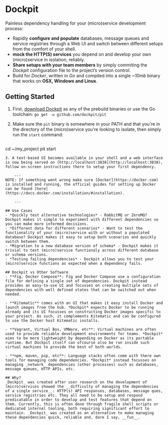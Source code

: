 # Dockpit
Painless dependency handling for your (micro)service development process: 

- Rapidly **configure and populate** databases, message queues and service registries through a Web UI and switch between different setups from the comfort of your shell.
- **mock the HTTP(S) services** you depend on and develop your own (micro)service in isolation, reliably.
- **Share setups with your team members** by simply commiting the *Dockpit* configuration file to the project’s version control.
- Build for *Docker*, written in *Go* and compiled into a single *~10mb* binary that works on **OSX, Windows and Linux**.

## Getting Started
1. First, [download Dockpit](https://dockpit.io/download.html) as any of the prebuild binaries or use the Go toolchain: `go get -u github.com/dockpit/pit`

3. Make sure the `pit` binary is somewhere in your PATH and that you're in the directory of the (micro)service you're looking to isolate, then simply run the `start` command:

	```
cd ~/my_project
pit start
```
3. A text-based UI becomes available in your shell and a web interface is now being served on [http://localhost:3838](http://localhost:3838), follow on-screen instructions there to setup your first dependency.

	---
NOTE: If something went wrong make sure [Docker](https://docker.com) is installed and running, the official guides for setting up Docker can be found [here](https://docs.docker.com/installation/#installation). 
	
	---

## Use Cases
- *Quickly test alternative technologies* - RabbitMQ or ZeroMQ? Dockpit makes it simple to experiment with different dependencies so you can make more informed decisions. 
- *Different data for different scenarios* - Want to test the functionality of your (micro)service with or without a populated database? Dockpit makes it easy to setup both scenarios and quickly switch between them.  
- *Migration to a new database version of schema* - Dockpit makes it trivial to test (micro)service functionaly across different database or schema versions.
- *Testing failing dependencies* - Dockpit allows you to test your (micro)service functions as expected when a dependency fails.

## Dockpit vs Other Software
- **Fig, Docker Compose**: Fig and Docker Compose use a configuration file for defining a single set of dependencies. Dockpit instead provides an easy-to-use UI and focusses on creating multiple sets of dependencies with well defined states that can be switched out when needed.  
  
- **Kitematic** comes with an UI that makes it easy install Docker and launch images from the hub. *Dockpit* expects Docker to be running already and its UI focusses on constructing Docker images specific to your project. As such, it complements Kitematic and can be configured to use the Docker host Kitematic installs.

- **Vagrant, Virtual Box, VMWare, etc**: Virtual machines are often used to provide reliable development environments for teams. *Dockpit* aims to be more lightweight by depending on Docker as its portable runtime. But Dockpit itself can ofcourse also be run inside such virtual machines to provide the best of both worlds. 

- **npm, maven, pip, etc**: Language stacks often come with there own tools for managing code dependencies. *Dockpit* instead focusses on managing _network_ dependencies (other processes) such as databases, message queues, HTTP APIs, etc.

## Why?
_Dockpit_ was created after user research on the development of (micro)services showed the __difficulty of managing the dependencies of a single service__: HTTP(s) API responses, databases, message ques, service registries etc. They all need to be setup and respond predicatable in order to develop and test features that depend on them. Currently, this is often done through fragile shell scripts or dedicated internal tooling, both requiring significant effort to maintain. _Dockpit_ was created as an alternative to make managing these dependencies quick, reliable and, dare I say, __fun__.
